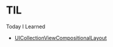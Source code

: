 # TIL
Today I Learned

* [UICollectionViewCompositionalLayout](https://github.com/jihoooo97/TIL/blob/main/UICollectionViewCompositionalLayout.md)

